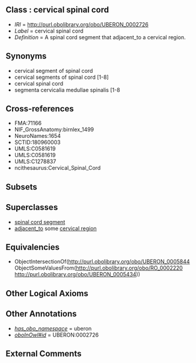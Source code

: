 
## Class : cervical spinal cord

 * *IRI* = http://purl.obolibrary.org/obo/UBERON_0002726
 * *Label* = cervical spinal cord
 * *Definition* = A spinal cord segment that adjacent_to a cervical region.

## Synonyms

 * cervical segment of spinal cord
 * cervical segments of spinal cord [1-8]
 * cervical spinal cord
 * segmenta cervicalia medullae spinalis [1-8

## Cross-references

 * FMA:71166
 * NIF_GrossAnatomy:birnlex_1499
 * NeuroNames:1654
 * SCTID:180960003
 * UMLS:C0581619
 * UMLS:C0581619
 * UMLS:C1278837
 * ncithesaurus:Cervical_Spinal_Cord

## Subsets


## Superclasses

 * [spinal cord segment](../../UBERON/44/UBERON_0005844.md)
 * [adjacent_to](../../RO/20/RO_0002220.md) some [cervical region](../../UBERON/34/UBERON_0005434.md)

## Equivalencies

 * ObjectIntersectionOf(<http://purl.obolibrary.org/obo/UBERON_0005844> ObjectSomeValuesFrom(<http://purl.obolibrary.org/obo/RO_0002220> <http://purl.obolibrary.org/obo/UBERON_0005434>))

## Other Logical Axioms


## Other Annotations

 * *[has_obo_namespace](../../ce/oboInOwl#hasOBONamespace.md)* = uberon
 * *[oboInOwl#id](../../id/oboInOwl#id.md)* = UBERON:0002726

## External Comments

